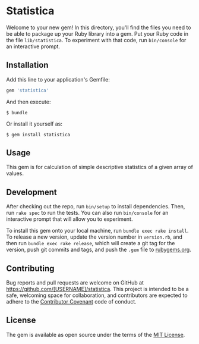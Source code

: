 # Statistica

Welcome to your new gem! In this directory, you'll find the files you need to be able to package up your Ruby library into a gem. Put your Ruby code in the file `lib/statistica`. To experiment with that code, run `bin/console` for an interactive prompt.


## Installation

Add this line to your application's Gemfile:

```ruby
gem 'statistica'
```

And then execute:

    $ bundle

Or install it yourself as:

    $ gem install statistica

## Usage

This gem is for calculation of simple descriptive statistics of a given array of values. 

## Development

After checking out the repo, run `bin/setup` to install dependencies. Then, run `rake spec` to run the tests. You can also run `bin/console` for an interactive prompt that will allow you to experiment.

To install this gem onto your local machine, run `bundle exec rake install`. To release a new version, update the version number in `version.rb`, and then run `bundle exec rake release`, which will create a git tag for the version, push git commits and tags, and push the `.gem` file to [rubygems.org](https://rubygems.org).

## Contributing

Bug reports and pull requests are welcome on GitHub at https://github.com/[USERNAME]/statistica. This project is intended to be a safe, welcoming space for collaboration, and contributors are expected to adhere to the [Contributor Covenant](http://contributor-covenant.org) code of conduct.


## License

The gem is available as open source under the terms of the [MIT License](http://opensource.org/licenses/MIT).


